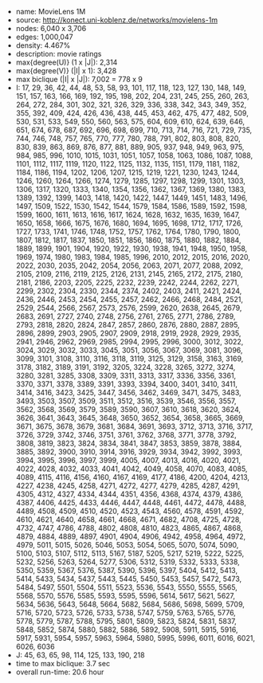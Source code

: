 * name:	MovieLens 1M
* source: http://konect.uni-koblenz.de/networks/movielens-1m
* nodes: 6,040 x 3,706
* edges: 1,000,047
* density: 4.467%
* description: movie ratings
* max{degree(U)} (1 x |J|): 2,314
* max{degree(V)} (|I| x 1): 3,428
* max biclique (|I| x |J|): 7,002 = 778 x 9
* I: 17, 29, 36, 42, 44, 48, 53, 58, 93, 101, 117, 118, 123, 127, 130, 148, 149, 151, 157, 163, 166, 169, 192, 195, 198, 202, 204, 231, 245, 255, 260, 263, 264, 272, 284, 301, 302, 321, 326, 329, 336, 338, 342, 343, 349, 352, 355, 392, 409, 424, 426, 436, 438, 445, 453, 462, 475, 477, 482, 509, 530, 531, 533, 549, 550, 560, 563, 575, 604, 609, 610, 624, 639, 646, 651, 674, 678, 687, 692, 696, 698, 699, 710, 713, 714, 716, 721, 729, 735, 744, 746, 748, 757, 765, 770, 777, 780, 788, 791, 802, 803, 808, 820, 830, 839, 863, 869, 876, 877, 881, 889, 905, 937, 948, 949, 963, 975, 984, 985, 996, 1010, 1015, 1031, 1051, 1057, 1058, 1063, 1086, 1087, 1088, 1101, 1112, 1117, 1119, 1120, 1122, 1125, 1132, 1135, 1151, 1179, 1181, 1182, 1184, 1186, 1194, 1202, 1206, 1207, 1215, 1219, 1221, 1230, 1243, 1244, 1246, 1260, 1264, 1266, 1274, 1279, 1285, 1297, 1298, 1299, 1301, 1303, 1306, 1317, 1320, 1333, 1340, 1354, 1356, 1362, 1367, 1369, 1380, 1383, 1389, 1392, 1399, 1403, 1418, 1420, 1422, 1447, 1449, 1451, 1483, 1496, 1497, 1509, 1522, 1530, 1542, 1544, 1579, 1584, 1586, 1589, 1592, 1598, 1599, 1600, 1611, 1613, 1616, 1617, 1624, 1628, 1632, 1635, 1639, 1647, 1650, 1658, 1666, 1675, 1676, 1680, 1694, 1695, 1698, 1712, 1717, 1726, 1727, 1733, 1741, 1746, 1748, 1752, 1757, 1762, 1764, 1780, 1790, 1800, 1807, 1812, 1817, 1837, 1850, 1851, 1856, 1860, 1875, 1880, 1882, 1884, 1889, 1899, 1901, 1904, 1920, 1922, 1930, 1938, 1941, 1948, 1950, 1958, 1969, 1974, 1980, 1983, 1984, 1985, 1996, 2010, 2012, 2015, 2016, 2020, 2022, 2030, 2035, 2042, 2054, 2056, 2063, 2071, 2077, 2088, 2092, 2105, 2109, 2116, 2119, 2125, 2126, 2131, 2145, 2165, 2172, 2175, 2180, 2181, 2186, 2203, 2205, 2225, 2232, 2239, 2242, 2244, 2262, 2271, 2299, 2302, 2304, 2330, 2344, 2374, 2402, 2403, 2411, 2421, 2424, 2436, 2446, 2453, 2454, 2455, 2457, 2462, 2466, 2468, 2484, 2521, 2529, 2544, 2566, 2567, 2573, 2576, 2599, 2620, 2638, 2645, 2679, 2683, 2691, 2727, 2740, 2748, 2756, 2761, 2765, 2771, 2786, 2789, 2793, 2818, 2820, 2824, 2847, 2857, 2860, 2876, 2880, 2887, 2895, 2896, 2899, 2903, 2905, 2907, 2909, 2918, 2919, 2928, 2929, 2935, 2941, 2946, 2962, 2969, 2985, 2994, 2995, 2996, 3000, 3012, 3022, 3024, 3029, 3032, 3033, 3045, 3051, 3056, 3067, 3069, 3081, 3096, 3099, 3101, 3108, 3110, 3116, 3118, 3119, 3125, 3129, 3158, 3163, 3169, 3178, 3182, 3189, 3191, 3192, 3205, 3224, 3228, 3265, 3272, 3274, 3280, 3281, 3285, 3308, 3309, 3311, 3313, 3317, 3336, 3356, 3361, 3370, 3371, 3378, 3389, 3391, 3393, 3394, 3400, 3401, 3410, 3411, 3414, 3416, 3423, 3425, 3447, 3456, 3462, 3469, 3471, 3475, 3483, 3493, 3503, 3507, 3509, 3511, 3512, 3516, 3539, 3546, 3556, 3557, 3562, 3568, 3569, 3579, 3589, 3590, 3607, 3610, 3618, 3620, 3624, 3626, 3641, 3643, 3645, 3648, 3650, 3652, 3654, 3658, 3665, 3669, 3671, 3675, 3678, 3679, 3681, 3684, 3691, 3693, 3712, 3713, 3716, 3717, 3726, 3729, 3742, 3746, 3751, 3761, 3762, 3768, 3771, 3778, 3792, 3808, 3819, 3823, 3824, 3834, 3841, 3847, 3853, 3859, 3878, 3884, 3885, 3892, 3900, 3910, 3914, 3916, 3929, 3934, 3942, 3992, 3993, 3994, 3995, 3996, 3997, 3999, 4005, 4007, 4013, 4016, 4020, 4021, 4022, 4028, 4032, 4033, 4041, 4042, 4049, 4058, 4070, 4083, 4085, 4089, 4115, 4116, 4156, 4160, 4167, 4169, 4177, 4186, 4200, 4204, 4213, 4227, 4238, 4245, 4258, 4271, 4272, 4277, 4279, 4285, 4287, 4291, 4305, 4312, 4327, 4334, 4344, 4351, 4356, 4368, 4374, 4379, 4386, 4387, 4406, 4425, 4433, 4446, 4447, 4448, 4461, 4472, 4478, 4488, 4489, 4508, 4509, 4510, 4520, 4523, 4543, 4560, 4578, 4591, 4592, 4610, 4621, 4640, 4658, 4661, 4668, 4671, 4682, 4708, 4725, 4728, 4732, 4747, 4786, 4788, 4802, 4808, 4810, 4823, 4865, 4867, 4868, 4879, 4884, 4889, 4897, 4901, 4904, 4906, 4942, 4958, 4964, 4972, 4979, 5011, 5015, 5026, 5046, 5053, 5054, 5065, 5070, 5074, 5090, 5100, 5103, 5107, 5112, 5113, 5167, 5187, 5205, 5217, 5219, 5222, 5225, 5232, 5256, 5263, 5264, 5277, 5306, 5312, 5319, 5332, 5333, 5338, 5350, 5359, 5367, 5376, 5387, 5390, 5396, 5397, 5404, 5412, 5413, 5414, 5433, 5434, 5437, 5443, 5445, 5450, 5453, 5457, 5472, 5473, 5484, 5497, 5501, 5504, 5511, 5523, 5536, 5543, 5550, 5555, 5565, 5568, 5570, 5576, 5585, 5593, 5595, 5596, 5614, 5617, 5621, 5627, 5634, 5636, 5643, 5648, 5664, 5682, 5684, 5686, 5698, 5699, 5709, 5716, 5720, 5723, 5726, 5733, 5738, 5747, 5759, 5763, 5765, 5776, 5778, 5779, 5787, 5788, 5795, 5801, 5809, 5823, 5824, 5831, 5837, 5848, 5852, 5874, 5880, 5882, 5886, 5892, 5908, 5911, 5915, 5916, 5917, 5931, 5954, 5957, 5963, 5964, 5980, 5995, 5996, 6011, 6016, 6021, 6026, 6036
* J: 45, 63, 65, 98, 114, 125, 133, 190, 218
* time to max biclique: 3.7 sec
* overall run-time: 20.6 hour

